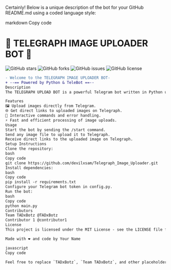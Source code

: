 Certainly! Below is a unique description of the bot for your GitHub README.md using a coded language style:

markdown
Copy code
# 🤖 TELEGRAPH IMAGE UPLOADER BOT 🚀

![GitHub stars](https://img.shields.io/github/stars/devilxsam/Telegraph_Image_Uploader?style=flat-square)
![GitHub forks](https://img.shields.io/github/forks/devilxsam/Telegraph_Image_Uploader?style=flat-square)
![GitHub issues](https://img.shields.io/github/issues/devilxsam/Telegraph_Image_Uploader?style=flat-square)
![GitHub license](https://img.shields.io/github/license/devilxsam/Telegraph_Image_Uploader?style=flat-square)

```diff
- Welcome to the TELEGRAPH IMAGE UPLOADER BOT-
+ --== Powered by Python & TeleBot ==--
Description
The TELEGRAPH UPLOAD BOT is a powerful Telegram bot written in Python using the TeleBot library. It allows users to upload images to Telegraph and receive direct links to share.

Features
🖼️ Upload images directly from Telegram.
🌐 Get direct links to uploaded images on Telegraph.
🤖 Interactive commands and error handling.
⚡️ Fast and efficient processing of image uploads.
Usage
Start the bot by sending the /start command.
Send any image file to upload it to Telegraph.
Receive direct links to the uploaded image on Telegraph.
Setup Instructions
Clone the repository:
bash
Copy code
git clone https://github.com/devilxsam/Telegraph_Image_Uploader.git
Install dependencies:
bash
Copy code
pip install -r requirements.txt
Configure your Telegram bot token in config.py.
Run the bot:
bash
Copy code
python main.py
Contributors
Team TADxBotz @TADxBotz
Contributor 1 @contributor1
License
This project is licensed under the MIT License - see the LICENSE file for details.

Made with ❤️ and code by Your Name

javascript
Copy code

Feel free to replace `TADxBotz`, `Team TADxBotz`, and other placeholders with your actual information and customize the README.md as per your preferences.




